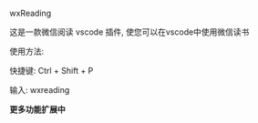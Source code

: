
wxReading

这是一款微信阅读 vscode 插件, 使您可以在vscode中使用微信读书

使用方法:

快捷键: Ctrl + Shift + P

输入: wxreading 


**更多功能扩展中**